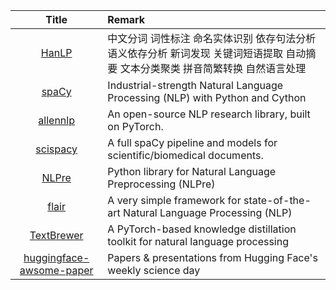 | Title | Remark |
| :----: | :---- |
| [HanLP](https://github.com/hankcs/HanLP) | 中文分词 词性标注 命名实体识别 依存句法分析 语义依存分析 新词发现 关键词短语提取 自动摘要 文本分类聚类 拼音简繁转换 自然语言处理   |
| [spaCy](https://github.com/explosion/spaCy) |  Industrial-strength Natural Language Processing (NLP) with Python and Cython  |
| [allennlp](https://github.com/allenai/allennlp) | An open-source NLP research library, built on PyTorch.|
| [scispacy](https://github.com/allenai/scispacy) | A full spaCy pipeline and models for scientific/biomedical documents.|
| [NLPre](https://github.com/NIHOPA/NLPre) | Python library for Natural Language Preprocessing (NLPre)|
| [flair](https://github.com/flairNLP/flair) | A very simple framework for state-of-the-art Natural Language Processing (NLP) |
| [TextBrewer](https://github.com/airaria/TextBrewer) | A PyTorch-based knowledge distillation toolkit for natural language processing |
|[huggingface-awsome-paper](https://github.com/huggingface/awesome-papers)|Papers & presentations from Hugging Face's weekly science day|


